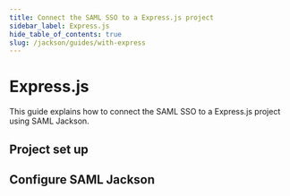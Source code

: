 ```yaml
---
title: Connect the SAML SSO to a Express.js project
sidebar_label: Express.js
hide_table_of_contents: true
slug: /jackson/guides/with-express
---
```


# Express.js

This guide explains how to connect the SAML SSO to a Express.js project using SAML Jackson.

## Project set up

## Configure SAML Jackson
